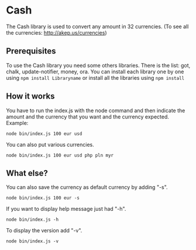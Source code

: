 # Cash

The Cash library is used to convert any amount in 32 currencies. (To see all the currencies: http://akep.us/currencies)

## Prerequisites

To use the Cash library you need some others libraries.
There is the list: got, chalk, update-notifier, money, ora.
You can install each library one by one using ``` npm install Libraryname ``` 
or install all the libraries using ``` npm install ```

## How it works

You have to run the index.js with the node command and then indicate the amount and the currency that you want and the currency expected.
Example:
```
node bin/index.js 100 eur usd
```

You can also put various currencies.
```
node bin/index.js 100 eur usd php pln myr
```

## What else?

You can also save the currency as default currency by adding "-s".
```
node bin/index.js 100 eur -s
```

If you want to display help message just had "-h".
```
node bin/index.js -h
```

To display the version add "-v".
```
node bin/index.js -v
```





